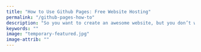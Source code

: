 ```yaml
---
title: "How to Use Github Pages: Free Website Hosting"
permalink: "/github-pages-how-to"
description: "So you want to create an awesome website, but you don’t want to deal with all the hosting companies out there. Github Pages, to the rescue!"
keywords: ""
image: "temporary-featured.jpg"
image-attrib: ""
---
```

